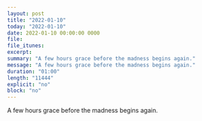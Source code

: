 ```yaml
---
layout: post
title: "2022-01-10"
today: "2022-01-10"
date: 2022-01-10 00:00:00 0000
file:
file_itunes:
excerpt:
summary: "A few hours grace before the madness begins again."
message: "A few hours grace before the madness begins again."
duration: "01:00"
length: "11444"
explicit: "no"
block: "no"
---
```

A few hours grace before the madness begins again.

